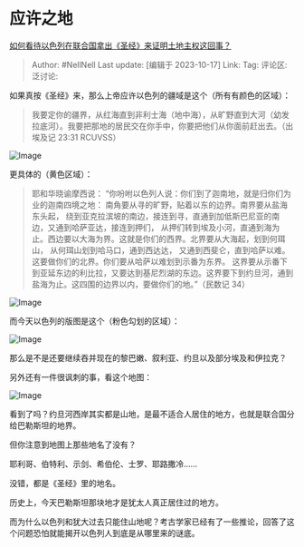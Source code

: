 # 应许之地
[如何看待以色列在联合国拿出《圣经》来证明土地主权这回事？](https://www.zhihu.com/question/626112433/answer/3252874421)

> Author: #NellNell
> Last update: [编辑于 2023-10-17]
> Link:
> Tag: 
> 评论区:
> 泛讨论:

如果真按《圣经》来，那么上帝应许以色列的疆域是这个（所有有颜色的区域）：

> 我要定你的疆界，从红海直到非利士海（地中海），从旷野直到大河（幼发拉底河）。我要把那地的居民交在你手中，你要把他们从你面前赶出去。（‭‭出埃及记‬ ‭23‬:‭31‬ ‭RCUVSS‬‬）

![Image](https://picx.zhimg.com/50/v2-c54b41a28fe961317efc10b7b9ccc8ac_720w.jpg?source=1940ef5c)

更具体的（黄色区域）：

> 耶和华晓谕摩西说： “你吩咐以色列人说：你们到了迦南地，就是归你们为业的迦南四境之地： 南角要从寻的旷野，贴着以东的边界。南界要从盐海东头起， 绕到亚克拉滨坡的南边，接连到寻，直通到加低斯巴尼亚的南边，又通到哈萨亚达，接连到押们， 从押们转到埃及小河，直通到海为止。西边要以大海为界。这就是你们的西界。北界要从大海起，划到何珥山， 从何珥山划到哈马口，通到西达达， 又通到西斐仑，直到哈萨以难。这要做你们的北界。你们要从哈萨以难划到示番为东界。 这界要从示番下到亚延东边的利比拉，又要达到基尼烈湖的东边。这界要下到约旦河，通到盐海为止。这四围的边界以内，要做你们的地。”（民数记 34）

![Image](https://pica.zhimg.com/50/v2-b9f6f8acc9d0a21e91b2f8f2d3664f9c_720w.jpg?source=1940ef5c)

而今天以色列的版图是这个（粉色勾划的区域）：

![Image](https://picx.zhimg.com/50/v2-d221123cef2069b8a3ee18d0d1a6ea7f_720w.jpg?source=1940ef5c)

那么是不是还要继续吞并现在的黎巴嫩、叙利亚、约旦以及部分埃及和伊拉克？

另外还有一件很讽刺的事，看这个地图：

![Image](https://picx.zhimg.com/50/v2-921ae3f19acb9fd65b17673bd4913594_720w.jpg?source=1940ef5c)

看到了吗？约旦河西岸其实都是山地，是最不适合人居住的地方，也就是联合国分给巴勒斯坦的地界。

但你注意到地图上那些地名了没有？

耶利哥、伯特利、示剑、希伯伦、士罗、耶路撒冷……

没错，都是《圣经》里的地名。

历史上，今天巴勒斯坦那块地才是犹太人真正居住过的地方。

而为什么以色列和犹大过去只能住山地呢？考古学家已经有了一些推论，回答了这个问题恐怕就能揭开以色列人到底是从哪里来的谜底。